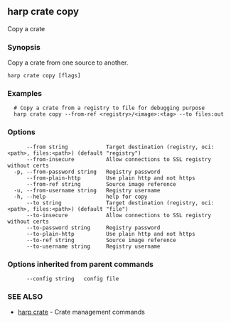 ## harp crate copy

Copy a crate

### Synopsis

Copy a crate from one source to another.

```
harp crate copy [flags]
```

### Examples

```
  # Copy a crate from a registry to file for debugging purpose
  harp crate copy --from-ref <registry>/<image>:<tag> --to files:out
```

### Options

```
      --from string            Target destination (registry, oci:<path>, files:<path>) (default "registry")
      --from-insecure          Allow connections to SSL registry without certs
  -p, --from-password string   Registry password
      --from-plain-http        Use plain http and not https
      --from-ref string        Source image reference
  -u, --from-username string   Registry username
  -h, --help                   help for copy
      --to string              Target destination (registry, oci:<path>, files:<path>) (default "file")
      --to-insecure            Allow connections to SSL registry without certs
      --to-password string     Registry password
      --to-plain-http          Use plain http and not https
      --to-ref string          Source image reference
      --to-username string     Registry username
```

### Options inherited from parent commands

```
      --config string   config file
```

### SEE ALSO

* [harp crate](harp_crate.md)	 - Crate management commands

